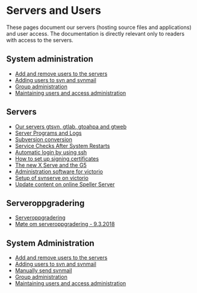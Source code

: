 # Servers and Users

These pages document our servers (hosting source files and
applications) and user access. The documentation is directly relevant
only to readers with access to the servers.

## System administration

- [Add and remove users to the servers](system/addremove.html)
- [Adding users to svn and svnmail](system/manually-send-svn-email.html)
- [Group administration](system/groups.html)
- [Maintaining users and access administration](system/UsersAndAccessAdministration.html)

## Servers

- [Our servers gtsvn, gtlab, gtoahpa and gtweb](VirtualServers.html)
- [Server Programs and Logs](ServerProgramsAndLogs.html)
- [Subversion conversion](system/svn-setup.html)
- [Service Checks After System Restarts](system/ServiceChecksAfterSystemRestarts.html)
- [Automatic login by using ssh](system/auto-pass.html)
- [How to set up signing certificates](system/SettingUpSigningCertificates.html)
- [The new X Serve and the G5](xserve-g5.html)
- [Administration software for victorio](system/checkinstall.html)
- [Setup of svnserve on victorio](system/svnserve.html)
- [Update content on online Speller Server](SpellerServer.html)

## Serveroppgradering

- [Serveroppgradering](system/Serveroppgradering.html)
- [Møte om serveroppgradering - 9.3.2018](../admin/technical/2018-03-09Servers.html)

## System Administration

- [Add and remove users to the servers](system/addremove.html)
- [Adding users to svn and svnmail](system/addsvn-users.html)
- [Manually send svnmail](system/manually-send-svn-email.html)
- [Group administration](system/groups.html)
- [Maintaining users and access administration](system/UsersAndAccessAdministration.html)

